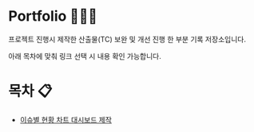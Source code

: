 # Portfolio 💁🏻‍♀️
프로젝트 진행시 제작한 산출물(TC) 보완 및 개선 진행 한 부분 기록 저장소입니다.

아래 목차에 맞춰 링크 선택 시 내용 확인 가능합니다.

# 목차 📋

- [이슈별 현황 차트 대시보드 제작](https://github.com/heeye-log/heeye-log/blob/main/%ED%8F%AC%ED%8A%B8%ED%8F%B4%EB%A6%AC%EC%98%A4/Issue_Dashboard.md)
